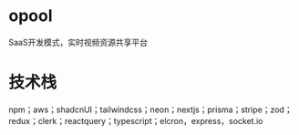 # opool
SaaS开发模式，实时视频资源共享平台
# 技术栈
npm；aws；shadcnUI；tailwindcss；neon；nextjs；prisma；stripe；zod；redux；clerk；reactquery；typescript；elcron，express，socket.io
